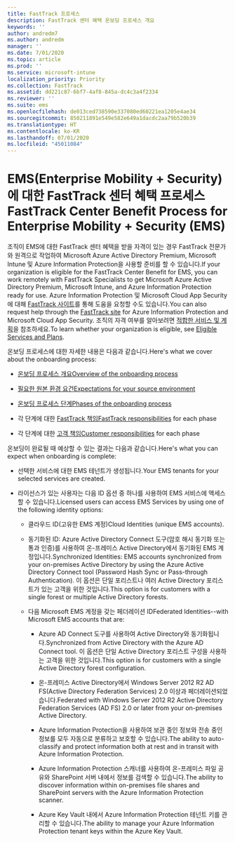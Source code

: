 ```yaml
---
title: FastTrack 프로세스
description: FastTrack 센터 혜택 온보딩 프로세스 개요
keywords: ''
author: andredm7
ms.author: andredm
manager: ''
ms.date: 7/01/2020
ms.topic: article
ms.prod: ''
ms.service: microsoft-intune
localization_priority: Priority
ms.collection: FastTrack
ms.assetid: dd221c87-6bf7-4af8-845a-dc4c3a4f2334
ms.reviewer: ''
ms.suite: ems
ms.openlocfilehash: de013ced738590e337080ed60221ea1205e4ae34
ms.sourcegitcommit: 850211891e549e582e649a1dacdc2aa79b520b39
ms.translationtype: HT
ms.contentlocale: ko-KR
ms.lasthandoff: 07/01/2020
ms.locfileid: "45011084"
---
```

# <a name="fasttrack-center-benefit-process-for-enterprise-mobility--security-ems"></a><span data-ttu-id="0b129-103">EMS(Enterprise Mobility + Security)에 대한 FastTrack 센터 혜택 프로세스</span><span class="sxs-lookup"><span data-stu-id="0b129-103">FastTrack Center Benefit Process for Enterprise Mobility + Security (EMS)</span></span>
<span data-ttu-id="0b129-104">조직이 EMS에 대한 FastTrack 센터 혜택을 받을 자격이 있는 경우 FastTrack 전문가와 원격으로 작업하여 Microsoft Azure Active Directory Premium, Microsoft Intune 및 Azure Information Protection을 사용할 준비를 할 수 있습니다.</span><span class="sxs-lookup"><span data-stu-id="0b129-104">If your organization is eligible for the FastTrack Center Benefit for EMS, you can work remotely with FastTrack Specialists to get Microsoft Azure Active Directory Premium, Microsoft Intune, and Azure Information Protection ready for use.</span></span> <span data-ttu-id="0b129-105">Azure Information Protection 및 Microsoft Cloud App Security에 대해 [FastTrack 사이트](https://www.microsoft.com/fasttrack/microsoft-365/ems)를 통해 도움을 요청할 수도 있습니다.</span><span class="sxs-lookup"><span data-stu-id="0b129-105">You can also request help through the [FastTrack site](https://www.microsoft.com/fasttrack/microsoft-365/ems) for Azure Information Protection and Microsoft Cloud App Security.</span></span> <span data-ttu-id="0b129-106">조직의 자격 여부를 알아보려면 [적합한 서비스 및 계획](M365-eligible-services-and-plans.md)을 참조하세요.</span><span class="sxs-lookup"><span data-stu-id="0b129-106">To learn whether your organization is eligible, see [Eligible Services and Plans](M365-eligible-services-and-plans.md).</span></span>


<span data-ttu-id="0b129-107">온보딩 프로세스에 대한 자세한 내용은 다음과 같습니다.</span><span class="sxs-lookup"><span data-stu-id="0b129-107">Here's what we cover about the onboarding process:</span></span>

-   [<span data-ttu-id="0b129-108">온보딩 프로세스 개요</span><span class="sxs-lookup"><span data-stu-id="0b129-108">Overview of the onboarding process</span></span>](EMS-fasttrack-benefit-overview.md)

-   [<span data-ttu-id="0b129-109">필요한 원본 환경 요건</span><span class="sxs-lookup"><span data-stu-id="0b129-109">Expectations for your source environment</span></span>](EMS-source-environment-expectations.md)

-   [<span data-ttu-id="0b129-110">온보딩 프로세스 단계</span><span class="sxs-lookup"><span data-stu-id="0b129-110">Phases of the onboarding process</span></span>](EMS-onboarding-phases.md)

-   <span data-ttu-id="0b129-111">각 단계에 대한 [FastTrack 책임](EMS-fasttrack-responsibilities.md)</span><span class="sxs-lookup"><span data-stu-id="0b129-111">[FastTrack responsibilities](EMS-fasttrack-responsibilities.md) for each phase</span></span>

-   <span data-ttu-id="0b129-112">각 단계에 대한 [고객 책임](EMS-your-responsibilities.md)</span><span class="sxs-lookup"><span data-stu-id="0b129-112">[Customer responsibilities](EMS-your-responsibilities.md) for each phase</span></span>

<span data-ttu-id="0b129-113">온보딩이 완료될 때 예상할 수 있는 결과는 다음과 같습니다.</span><span class="sxs-lookup"><span data-stu-id="0b129-113">Here's what you can expect when onboarding is complete:</span></span>

-   <span data-ttu-id="0b129-114">선택한 서비스에 대한 EMS 테넌트가 생성됩니다.</span><span class="sxs-lookup"><span data-stu-id="0b129-114">Your EMS tenants for your selected services are created.</span></span>

-   <span data-ttu-id="0b129-115">라이선스가 있는 사용자는 다음 ID 옵션 중 하나를 사용하여 EMS 서비스에 액세스할 수 있습니다.</span><span class="sxs-lookup"><span data-stu-id="0b129-115">Licensed users can access EMS Services by using one of the following identity options:</span></span>

    -   <span data-ttu-id="0b129-116">클라우드 ID(고유한 EMS 계정)</span><span class="sxs-lookup"><span data-stu-id="0b129-116">Cloud Identities (unique EMS accounts).</span></span>

    -   <span data-ttu-id="0b129-117">동기화된 ID: Azure Active Directory Connect 도구(암호 해시 동기화 또는 통과 인증)를 사용하여 온-프레미스 Active Directory에서 동기화된 EMS 계정입니다.</span><span class="sxs-lookup"><span data-stu-id="0b129-117">Synchronized Identities: EMS accounts synchronized from your on-premises Active Directory by using the Azure Active Directory Connect tool (Password Hash Sync or Pass-through Authentication).</span></span> <span data-ttu-id="0b129-118">이 옵션은 단일 포리스트나 여러 Active Directory 포리스트가 있는 고객을 위한 것입니다.</span><span class="sxs-lookup"><span data-stu-id="0b129-118">This option is for customers with a single forest or multiple Active Directory forests.</span></span>

    -   <span data-ttu-id="0b129-119">다음 Microsoft EMS 계정을 갖는 페더레이션 ID</span><span class="sxs-lookup"><span data-stu-id="0b129-119">Federated Identities--with Microsoft EMS accounts that are:</span></span>

        -   <span data-ttu-id="0b129-120">Azure AD Connect 도구를 사용하여 Active Directory와 동기화됩니다.</span><span class="sxs-lookup"><span data-stu-id="0b129-120">Synchronized from Active Directory with the Azure AD Connect tool.</span></span> <span data-ttu-id="0b129-121">이 옵션은 단일 Active Directory 포리스트 구성을 사용하는 고객을 위한 것입니다.</span><span class="sxs-lookup"><span data-stu-id="0b129-121">This option is for customers with a single Active Directory forest configuration.</span></span>

        -   <span data-ttu-id="0b129-122">온-프레미스 Active Directory에서 Windows Server 2012 R2 AD FS(Active Directory Federation Services) 2.0 이상과 페더레이션되었습니다.</span><span class="sxs-lookup"><span data-stu-id="0b129-122">Federated with Windows Server 2012 R2 Active Directory Federation Services (AD FS) 2.0 or later from your on-premises Active Directory.</span></span>

        -   <span data-ttu-id="0b129-123">Azure Information Protection을 사용하여 보관 중인 정보와 전송 중인 정보를 모두 자동으로 분류하고 보호할 수 있습니다.</span><span class="sxs-lookup"><span data-stu-id="0b129-123">The ability to auto-classify and protect information both at rest and in transit with Azure Information Protection.</span></span> 

        -   <span data-ttu-id="0b129-124">Azure Information Protection 스캐너를 사용하여 온-프레미스 파일 공유와 SharePoint 서버 내에서 정보를 검색할 수 있습니다.</span><span class="sxs-lookup"><span data-stu-id="0b129-124">The ability to discover information within on-premises file shares and SharePoint servers with the Azure Information Protection scanner.</span></span> 

        -   <span data-ttu-id="0b129-125">Azure Key Vault 내에서 Azure Information Protection 테넌트 키를 관리할 수 있습니다.</span><span class="sxs-lookup"><span data-stu-id="0b129-125">The ability to manage your Azure Information Protection tenant keys within the Azure Key Vault.</span></span> 

